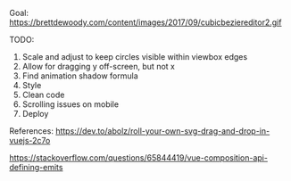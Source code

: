 
Goal: https://brettdewoody.com/content/images/2017/09/cubicbeziereditor2.gif



TODO:

1. Scale and adjust to keep circles visible within viewbox edges
2. Allow for dragging y off-screen, but not x
5. Find animation shadow formula
6. Style
7. Clean code
9. Scrolling issues on mobile
8. Deploy


References:
https://dev.to/abolz/roll-your-own-svg-drag-and-drop-in-vuejs-2c7o

https://stackoverflow.com/questions/65844419/vue-composition-api-defining-emits